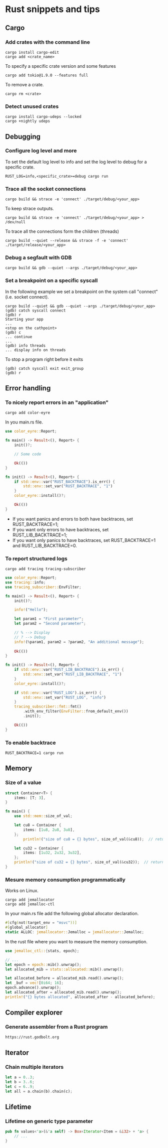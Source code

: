 # Rust snippets and tips

## Cargo
### Add crates with the command line
```shell
cargo install cargo-edit
cargo add <crate_name>
```
To specify a specific crate version and some features
```shell
cargo add tokio@1.9.0 --features full
```

To remove a crate.
```shell
cargo rm <crate>
```

### Detect unused crates
```shell
cargo install cargo-udeps --locked
cargo +nightly udeps
```

## Debugging
### Configure log level and more
To set the default log level to info and set the log level to debug for a specific crate.
```shell
RUST_LOG=info,<specific_crate>=debug cargo run
```

### Trace all the socket connections
```shell
cargo build && strace -e 'connect' ./target/debug/<your_app>
```

To keep strace outputs.
```shell
cargo build && strace -e 'connect' ./target/debug/<your_app> > /dev/null
```

To trace all the connections form the children (threads)
```shell
cargo build --quiet --release && strace -f -e 'connect' ./target/release/<your_app>
```

### Debug a segfault with GDB
```shell
cargo build && gdb --quiet --args ./target/debug/<your_app>
```

### Set a breakpoint on a specific syscall
In the following example we set a breakpoint on the system call "connect" (i.e. socket connect).
```shell
cargo build --quiet && gdb --quiet --args ./target/debug/<your_app>
(gdb) catch syscall connect
(gdb) r
Starting your app
...
<stop on the cathpoint>
(gdb) c
... continue
...
(gdb) info threads
... display info on threads
```

To stop a program right before it exits
```shell
(gdb) catch syscall exit exit_group
(gdb) r
```

## Error handling
### To nicely report errors in an "application"
```shell
cargo add color-eyre
```
In you main.rs file.
```rust
use color_eyre::Report;

fn main() -> Result<(), Report> {
    init()?;

    // Some code

    Ok(())
}

fn init() -> Result<(), Report> {
    if std::env::var("RUST_BACKTRACE").is_err() {
        std::env::set_var("RUST_BACKTRACE", "1")
    }
    color_eyre::install()?;

    Ok(())
}
```

* If you want panics and errors to both have backtraces, set RUST_BACKTRACE=1;
* If you want only errors to have backtraces, set RUST_LIB_BACKTRACE=1;
* If you want only panics to have backtraces, set RUST_BACKTRACE=1 and RUST_LIB_BACKTRACE=0.

### To report structured logs
```shell
cargo add tracing tracing-subscriber
```
```rust
use color_eyre::Report;
use tracing::info;
use tracing_subscriber::EnvFilter;

fn main() -> Result<(), Report> {
    init()?;

    info!("Hello");

    let param1 = "First parameter";
    let param2 = "Second parameter";

    // % --> Display
    // ? --> Debug
    info!(%param1, param2 = ?param2, "An additional message");
    
    Ok(())
}

fn init() -> Result<(), Report> {
    if std::env::var("RUST_LIB_BACKTRACE").is_err() {
        std::env::set_var("RUST_LIB_BACKTRACE", "1")
    }
    color_eyre::install()?;

    if std::env::var("RUST_LOG").is_err() {
        std::env::set_var("RUST_LOG", "info")
    }
    tracing_subscriber::fmt::fmt()
        .with_env_filter(EnvFilter::from_default_env())
        .init();

    Ok(())
}
```

### To enable backtrace
```shell
RUST_BACKTRACE=1 cargo run
```

## Memory
### Size of a value
```rust
struct Container<T> {
    items: [T; 3],
}

fn main() {
    use std::mem::size_of_val;

    let cu8 = Container {
        items: [1u8, 2u8, 3u8],
    };
		println!("size of cu8 = {} bytes", size_of_val(&cu8));  // returns 3

    let cu32 = Container {
        items: [1u32, 2u32, 3u32],
    };
    println!("size of cu32 = {} bytes", size_of_val(&cu32));  // returns 12
}
```

### Mesure memory consumption programmatically
Works on Linux.
```shell
cargo add jemallocator
cargo add jemalloc-ctl
```

In your main.rs file add the following global allocator declaration.
```rust
#[cfg(not(target_env = "msvc"))]
#[global_allocator]
static ALLOC: jemallocator::Jemalloc = jemallocator::Jemalloc;
```

In the rust file where you want to measure the memory consumption.
```rust
use jemalloc_ctl::{stats, epoch};

// ...
let epoch = epoch::mib().unwrap();
let allocated_mib = stats::allocated::mib().unwrap();

let allocated_before = allocated_mib.read().unwrap();
let _buf = vec![0i64; 16];
epoch.advance().unwrap();
let allocated_after = allocated_mib.read().unwrap();
println!("{} bytes allocated", allocated_after - allocated_before);
```

## Compiler explorer
### Generate assembler from a Rust program
```
https://rust.godbolt.org
```

## Iterator
### Chain multiple iterators
```rust
let a = 0..3;
let b = 3..6;
let c = 6..9;
let all = a.chain(b).chain(c);
```

## Lifetime
### Lifetime on generic type parameter 
```rust
pub fn values<'a>(&'a self) -> Box<Iterator<Item = &i32> + 'a> {
    // ...
}
```